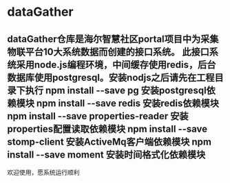 # dataGather
dataGather仓库是海尔智慧社区portal项目中为采集物联平台10大系统数据而创建的接口系统。
此接口系统采用node.js编程环境，中间缓存使用redis，后台数据库使用postgresql。安装nodjs之后请先在工程目录下执行
npm install --save pg 安装postgresql依赖模块
npm install --save redis 安装redis依赖模块
npm install  --save properties-reader 安装properties配置读取依赖模块
npm install  --save stomp-client 安装ActiveMq客户端依赖模块
npm install  --save moment 安装时间格式化依赖模块
------------------------------------
欢迎使用，愿系统运行顺利
